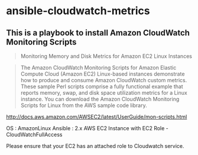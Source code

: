 # ansible-cloudwatch-metrics

## This is a playbook to install Amazon CloudWatch Monitoring Scripts 

> Monitoring Memory and Disk Metrics for Amazon EC2 Linux Instances

>The Amazon CloudWatch Monitoring Scripts for Amazon Elastic Compute Cloud (Amazon EC2) Linux-based instances demonstrate how to produce and consume Amazon CloudWatch custom metrics. These sample Perl scripts comprise a fully functional example that reports memory, swap, and disk space utilization metrics for a Linux instance. You can download the Amazon CloudWatch Monitoring Scripts for Linux from the AWS sample code library.



http://docs.aws.amazon.com/AWSEC2/latest/UserGuide/mon-scripts.html


OS : AmazonLinux
Ansible : 2.x
AWS EC2 Instance with EC2 Role - CloudWatchFullAccess

Please ensure that your EC2 has an attached role to Cloudwatch service.